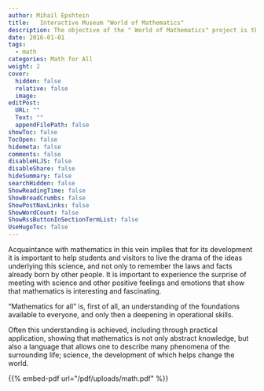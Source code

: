 ```yaml
---
author: Mihail Epshtein
title:   Interactive Museum "World of Mathematics"
description: The objective of the " World of Mathematics" project is the promotion and development of mathematical education in the logic of "mathematics for all."
date: 2016-01-01
tags:
  - math
categories: Math for All
weight: 2
cover:
  hidden: false
  relative: false
  image: 
editPost:
  URL: ""
  Text: ""
  appendFilePath: false
showToc: false
TocOpen: false
hidemeta: false
comments: false
disableHLJS: false
disableShare: false
hideSummary: false
searchHidden: false
ShowReadingTime: false
ShowBreadCrumbs: false
ShowPostNavLinks: false
ShowWordCount: false
ShowRssButtonInSectionTermList: false
UseHugoToc: false
---
```

Acquaintance with mathematics in this vein implies that for its development it is important to help students and visitors to live the drama of the ideas underlying this science, and not only to remember the laws and facts already born by other people. It is important to experience the surprise of meeting with science and other positive feelings and emotions that show that mathematics is interesting and fascinating.

“Mathematics for all” is, first of all, an understanding of the foundations available to everyone, and only then a deepening in operational skills.

Often this understanding is achieved, including through practical application, showing that mathematics is not only abstract knowledge, but also a language that allows one to describe many phenomena of the surrounding life; science, the development of which helps change the world.

{{% embed-pdf url="/pdf/uploads/math.pdf" %}}